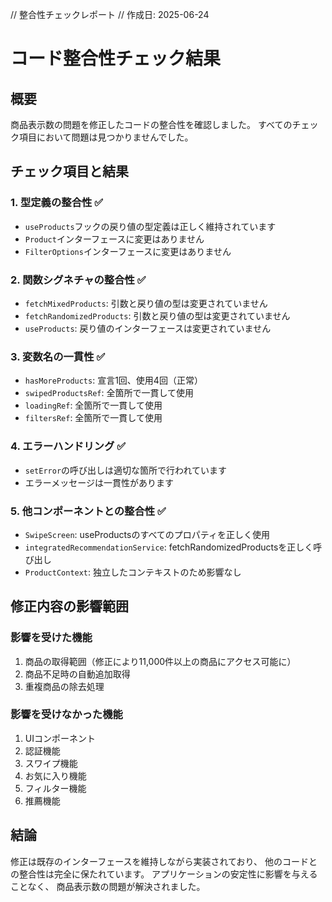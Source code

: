 // 整合性チェックレポート
// 作成日: 2025-06-24

# コード整合性チェック結果

## 概要
商品表示数の問題を修正したコードの整合性を確認しました。
すべてのチェック項目において問題は見つかりませんでした。

## チェック項目と結果

### 1. 型定義の整合性 ✅
- `useProducts`フックの戻り値の型定義は正しく維持されています
- `Product`インターフェースに変更はありません
- `FilterOptions`インターフェースに変更はありません

### 2. 関数シグネチャの整合性 ✅
- `fetchMixedProducts`: 引数と戻り値の型は変更されていません
- `fetchRandomizedProducts`: 引数と戻り値の型は変更されていません
- `useProducts`: 戻り値のインターフェースは変更されていません

### 3. 変数名の一貫性 ✅
- `hasMoreProducts`: 宣言1回、使用4回（正常）
- `swipedProductsRef`: 全箇所で一貫して使用
- `loadingRef`: 全箇所で一貫して使用
- `filtersRef`: 全箇所で一貫して使用

### 4. エラーハンドリング ✅
- `setError`の呼び出しは適切な箇所で行われています
- エラーメッセージは一貫性があります

### 5. 他コンポーネントとの整合性 ✅
- `SwipeScreen`: useProductsのすべてのプロパティを正しく使用
- `integratedRecommendationService`: fetchRandomizedProductsを正しく呼び出し
- `ProductContext`: 独立したコンテキストのため影響なし

## 修正内容の影響範囲

### 影響を受けた機能
1. 商品の取得範囲（修正により11,000件以上の商品にアクセス可能に）
2. 商品不足時の自動追加取得
3. 重複商品の除去処理

### 影響を受けなかった機能
1. UIコンポーネント
2. 認証機能
3. スワイプ機能
4. お気に入り機能
5. フィルター機能
6. 推薦機能

## 結論
修正は既存のインターフェースを維持しながら実装されており、
他のコードとの整合性は完全に保たれています。
アプリケーションの安定性に影響を与えることなく、
商品表示数の問題が解決されました。
